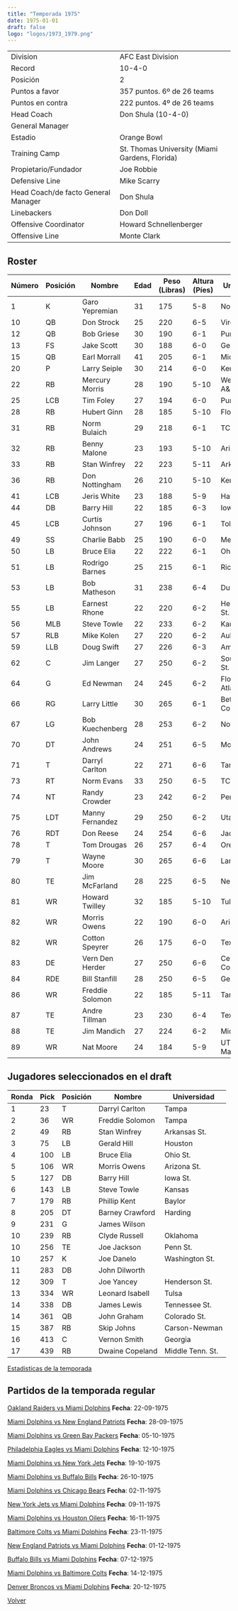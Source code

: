 ```yaml
---
title: "Temporada 1975"
date: 1975-01-01
draft: false
logo: "logos/1973_1979.png"
---
```


|                      |                      |
|-------------------------|---------------------------|
| Division               | AFC East Division            |
| Record                 | 10-4-0              |
| Posición               | 2            |
| Puntos a favor         | 357 puntos. 6º de 26 teams           |
| Puntos en contra       | 222 puntos. 4º de 26 teams       |
| Head Coach             | Don Shula (10-4-0)               |
| General Manager        |       |
| Estadio                | Orange Bowl             |
| Training Camp          | St. Thomas University (Miami Gardens, Florida)        |
| Propietario/Fundador | Joe Robbie |
| Defensive Line | Mike Scarry |
| Head Coach/de facto General Manager | Don Shula |
| Linebackers | Don Doll |
| Offensive Coordinator | Howard Schnellenberger |
| Offensive Line | Monte Clark |


## Roster

| Número | Posición | Nombre           | Edad | Peso (Libras) | Altura (Píes) | Universidad          |
|--------|----------|------------------|------|---------------|---------------|----------------------|
| 1 | K | Garo Yepremian | 31 | 175 | 5-8 | None |
| 10 | QB | Don Strock | 25 | 220 | 6-5 | Virginia Tech |
| 12 | QB | Bob Griese | 30 | 190 | 6-1 | Purdue |
| 13 | FS | Jake Scott | 30 | 188 | 6-0 | Georgia |
| 15 | QB | Earl Morrall | 41 | 205 | 6-1 | Michigan St. |
| 20 | P | Larry Seiple | 30 | 214 | 6-0 | Kentucky |
| 22 | RB | Mercury Morris | 28 | 190 | 5-10 | West Texas A&M |
| 25 | LCB | Tim Foley | 27 | 194 | 6-0 | Purdue |
| 28 | RB | Hubert Ginn | 28 | 185 | 5-10 | Florida A&M |
| 31 | RB | Norm Bulaich | 29 | 218 | 6-1 | TCU |
| 32 | RB | Benny Malone | 23 | 193 | 5-10 | Arizona St. |
| 33 | RB | Stan Winfrey | 22 | 223 | 5-11 | Arkansas St. |
| 36 | RB | Don Nottingham | 26 | 210 | 5-10 | Kent St. |
| 41 | LCB | Jeris White | 23 | 188 | 5-9 | Hawaii |
| 44 | DB | Barry Hill | 22 | 185 | 6-3 | Iowa St. |
| 45 | LCB | Curtis Johnson | 27 | 196 | 6-1 | Toledo |
| 49 | SS | Charlie Babb | 25 | 190 | 6-0 | Memphis |
| 50 | LB | Bruce Elia | 22 | 222 | 6-1 | Ohio St. |
| 51 | LB | Rodrigo Barnes | 25 | 215 | 6-1 | Rice |
| 53 | LB | Bob Matheson | 31 | 238 | 6-4 | Duke |
| 55 | LB | Earnest Rhone | 22 | 220 | 6-2 | Henderson St. |
| 56 | MLB | Steve Towle | 22 | 233 | 6-2 | Kansas |
| 57 | RLB | Mike Kolen | 27 | 220 | 6-2 | Auburn |
| 59 | LLB | Doug Swift | 27 | 226 | 6-3 | Amherst |
| 62 | C | Jim Langer | 27 | 250 | 6-2 | South Dakota St. |
| 64 | G | Ed Newman | 24 | 245 | 6-2 | Florida Atlantic,Duke |
| 66 | RG | Larry Little | 30 | 265 | 6-1 | Bethune-Cookman |
| 67 | LG | Bob Kuechenberg | 28 | 253 | 6-2 | Notre Dame |
| 70 | DT | John Andrews | 24 | 251 | 6-5 | Morgan St. |
| 71 | T | Darryl Carlton | 22 | 271 | 6-6 | Tampa |
| 73 | RT | Norm Evans | 33 | 250 | 6-5 | TCU |
| 74 | NT | Randy Crowder | 23 | 242 | 6-2 | Penn St. |
| 75 | LDT | Manny Fernandez | 29 | 250 | 6-2 | Utah |
| 76 | RDT | Don Reese | 24 | 254 | 6-6 | Jackson St. |
| 78 | T | Tom Drougas | 26 | 257 | 6-4 | Oregon |
| 79 | T | Wayne Moore | 30 | 265 | 6-6 | Lamar |
| 80 | TE | Jim McFarland | 28 | 225 | 6-5 | Nebraska |
| 81 | WR | Howard Twilley | 32 | 185 | 5-10 | Tulsa |
| 82 | WR | Morris Owens | 22 | 190 | 6-0 | Arizona St. |
| 82 | WR | Cotton Speyrer | 26 | 175 | 6-0 | Texas |
| 83 | DE | Vern Den Herder | 27 | 250 | 6-6 | Central College (IA) |
| 84 | RDE | Bill Stanfill | 28 | 250 | 6-5 | Georgia |
| 86 | WR | Freddie Solomon | 22 | 185 | 5-11 | Tampa |
| 87 | TE | Andre Tillman | 23 | 230 | 6-4 | Texas Tech |
| 88 | TE | Jim Mandich | 27 | 224 | 6-2 | Michigan |
| 89 | WR | Nat Moore | 24 | 184 | 5-9 | UT Martin,Florida |


## Jugadores seleccionados en el draft

| Ronda | Pick | Posición | Nombre           | Universidad          |
|-------|------|----------|------------------|----------------------|
| 1 | 23 | T | Darryl Carlton | Tampa |
| 2 | 36 | WR | Freddie Solomon | Tampa |
| 2 | 49 | RB | Stan Winfrey | Arkansas St. |
| 3 | 75 | LB | Gerald Hill | Houston |
| 4 | 100 | LB | Bruce Elia | Ohio St. |
| 5 | 106 | WR | Morris Owens | Arizona St. |
| 5 | 127 | DB | Barry Hill | Iowa St. |
| 6 | 143 | LB | Steve Towle | Kansas |
| 7 | 179 | RB | Phillip Kent | Baylor |
| 8 | 205 | DT | Barney Crawford | Harding |
| 9 | 231 | G | James Wilson |  |
| 10 | 239 | RB | Clyde Russell | Oklahoma |
| 10 | 256 | TE | Joe Jackson | Penn St. |
| 10 | 257 | K | Joe Danelo | Washington St. |
| 11 | 283 | DB | John Dilworth |  |
| 12 | 309 | T | Joe Yancey | Henderson St. |
| 13 | 334 | WR | Leonard Isabell | Tulsa |
| 14 | 338 | DB | James Lewis | Tennessee St. |
| 14 | 361 | QB | John Graham | Colorado St. |
| 15 | 387 | RB | Skip Johns | Carson-Newman |
| 16 | 413 | C | Vernon Smith | Georgia |
| 17 | 439 | RB | Dwaine Copeland | Middle Tenn. St. |



[Estadisticas de la temporada](/historia/stats/1975)

## Partidos de la temporada regular

[Oakland Raiders vs Miami Dolphins](/historia/games/oak-mia-19750922) **Fecha**: 22-09-1975

[Miami Dolphins vs New England Patriots](/historia/games/mia-ne-19750928) **Fecha**: 28-09-1975

[Miami Dolphins vs Green Bay Packers](/historia/games/mia-gb-19751005) **Fecha**: 05-10-1975

[Philadelphia Eagles vs Miami Dolphins](/historia/games/phi-mia-19751012) **Fecha**: 12-10-1975

[Miami Dolphins vs New York Jets](/historia/games/mia-nyj-19751019) **Fecha**: 19-10-1975

[Miami Dolphins vs Buffalo Bills](/historia/games/mia-buf-19751026) **Fecha**: 26-10-1975

[Miami Dolphins vs Chicago Bears](/historia/games/mia-chi-19751102) **Fecha**: 02-11-1975

[New York Jets vs Miami Dolphins](/historia/games/nyj-mia-19751109) **Fecha**: 09-11-1975

[Miami Dolphins vs Houston Oilers](/historia/games/mia-hou-19751116) **Fecha**: 16-11-1975

[Baltimore Colts vs Miami Dolphins](/historia/games/clt-mia-19751123) **Fecha**: 23-11-1975

[New England Patriots vs Miami Dolphins](/historia/games/ne-mia-19751201) **Fecha**: 01-12-1975

[Buffalo Bills vs Miami Dolphins](/historia/games/buf-mia-19751207) **Fecha**: 07-12-1975

[Miami Dolphins vs Baltimore Colts](/historia/games/mia-clt-19751214) **Fecha**: 14-12-1975

[Denver Broncos vs Miami Dolphins](/historia/games/den-mia-19751220) **Fecha**: 20-12-1975





[Volver](/historia)